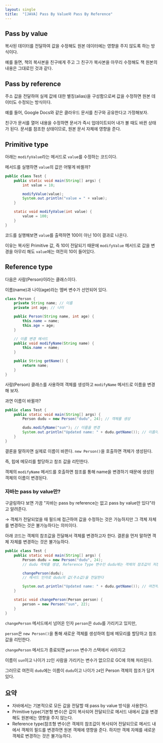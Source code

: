 ```yaml
---
layout: single
title:  "[JAVA] Pass By Value와 Pass By Reference"
---
```

## Pass by value
복사된 데이터를 전달하여 값을 수정해도 원본 데이터에는 영향을 주지 않도록 하는 방식이다. 

예를 들면, 책의 복사본을 친구에게 주고 그 친구가 복사본을 아무리 수정해도 책 원본의 내용은 그대로인 것과 같다.

## Pass by reference
주소 값을 전달하여 실제 값에 대한 별칭(alias)을 구성함으로써 값을 수정하면 원본 데이터도 수정되는 방식이다. 

예를 들어, Google Docs와 같은 클라우드 문서를 친구와 공유한다고 가정해보자. 

친구가 문서를 열어 내용을 수정하면 문서가 즉시 업데이트되어 내가 볼 때도 바뀐 상태가 된다. 문서를 참조한 상태이므로, 원본 문서 자체에 영향을 준다.

## Primitive type
아래는 `modifyValue`라는 메서드로 `value`를 수정하는 코드이다. 

메서드를 실행하면 `value`의 값은 어떻게 바뀔까?
```java
public class Test {
    public static void main(String[] args) {
        int value = 10;

        modifyValue(value);
        System.out.println("value = " + value);
    }

    static void modifyValue(int value) {
        value = 100;
    }
}
```
코드를 실행해보면 `value`를 출력하면 100이 아닌 10이 결과로 나온다.

이유는 복사된 Primitive 값, 즉 10이 전달되기 때문에 `modifyValue` 메서드로 값을 변경을 아무리 해도 `value`에는 여전히 10이 들어있다.

## Reference type
다음은 사람(Person)이라는 클래스이다. 

이름(name)과 나이(age)라는 멤버 변수가 선언되어 있다.
```java
class Person {
    private String name; // 이름
    private int age; // 나이

    public Person(String name, int age) {
        this.name = name;
        this.age = age;
    }

    // 이름 변경 메서드
    public void modifyName(String name) {
        this.name = name;
    }

    public String getName() {
        return name;
    }
}
```
사람(Person) 클래스를 사용하여 객체를 생성하고 `modifyName` 메서드로 이름을 변경해 보자. 

과연 이름이 바뀔까?
```java
public class Test {
    public static void main(String[] args) {
        Person dudu = new Person("dudu", 24); // 객체를 생성

        dudu.modifyName("sun"); // 이름을 변경
        System.out.println("Updated name: " + dudu.getName()); // 이름이 sun으로 변경됨을 확인
    }
}
```
결론을 말하자면 실제로 이름이 바뀐다. `new Person()`을 호출하면 객체가 생성된다. 

즉, 힙에 메모리를 할당하고 참조 값을 리턴한다.

객체의 `modifyName` 메서드를 호출하면 참조를 통해 name을 변경하기 때문에 생성된 객체의 이름이 변경된다.

### 자바는 pass by value만?
구글링하다 보면 가끔 "자바는 pass by reference는 없고 pass by value만 있다"라고 알려준다.

→ 객체가 전달되었을 때 필드에 접근하여 값을 수정하는 것은 가능하지만 그 객체 자체를 변경하는 것은 불가능하다는 의미이다.

아래 코드는 객체의 참조값을 전달해서 객체를 변경하고자 한다. 결론을 먼저 말하면 객체 자체를 변경하는 것은 불가능하다.

```java
public class Test {
    public static void main(String[] args) {
        Person dudu = new Person("dudu", 24); 
        // dudu 객체를 생성, Reference Type 변수인 dudu에는 객체의 참조값이 저장된다.

        changePerson(dudu);
        // 메서드 인자로 dudu의 값(주소값)을 전달한다

        System.out.println("Updated name: " + dudu.getName()); // 여전히 dudu
    }

    static void changePerson(Person person) {
        person = new Person("sun", 22);    
    }
}
```
`changePerson` 메서드에서 넘어온 인자 `person`은 `dudu`를 가리키고 있지만, 

`person`은 `new Person()`을 통해 새로운 객체를 생성하여 힙에 메모리를 할당하고 참조 값을 리턴한다. 

`changePerson` 메서드가 종료되면 `person` 변수가 스택에서 사라지고 

이름이 `sun`이고 나이가 `22`인 사람을 가리키는 변수가 없으므로 GC에 의해 처리된다. 

그러므로 여전히 `dudu`에는 이름이 `dudu`이고 나이가 `24`인 Person 객체의 참조가 담겨있다.

## 요약
- 자바에서는 기본적으로 모든 값을 전달할 때 pass by value 방식을 사용한다.
- Primitive type(기본형 변수)은 값이 복사되어 전달되므로 메서드 내에서 값을 변경해도 원본에는 영향을 주지 않는다.
- Reference type(참조형 변수)은 객체의 참조값이 복사되어 전달되므로 메서드 내에서 객체의 필드를 변경하면 원본 객체에 영향을 준다. 
하지만 객체 자체를 새로운 객체로 변경하는 것은 불가능하다.
